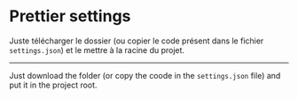 # Prettier settings

Juste télécharger le dossier (ou copier le code présent dans le fichier `settings.json`) et le mettre à la racine du projet.

---

Just download the folder (or copy the coode in the `settings.json` file) and put it in the project root.
